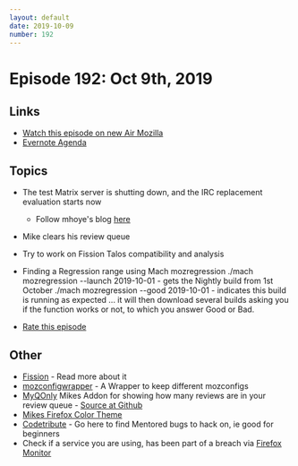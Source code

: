 ```yaml
---
layout: default
date: 2019-10-09
number: 192
---
```


# Episode 192: Oct 9th, 2019

## Links
* [Watch this episode on new Air Mozilla](https://air.mozilla.org/event-redirect/345896/)
* [Evernote Agenda](https://www.evernote.com/shard/s434/client/snv?noteGuid=2052cb5e-c4f2-40b4-9471-05eedc249602&noteKey=abb7c30cfc41bb45&sn=https%3A%2F%2Fwww.evernote.com%2Fshard%2Fs434%2Fsh%2F2052cb5e-c4f2-40b4-9471-05eedc249602%2Fabb7c30cfc41bb45&title=October%2B9th%252C%2B2019%2B-%2BEpisode%2B192)

## Topics
* The test Matrix server is shutting down, and the IRC replacement evaluation starts now
  - Follow mhoye's blog [here](http://exple.tive.org/blarg/category/irc/)
* Mike clears his review queue
* Try to work on Fission Talos compatibility and analysis
* Finding a Regression range using Mach mozregression
   ./mach mozregression --launch 2019-10-01   - gets the Nightly build from 1st October
   ./mach mozregression --good 2019-10-01     - indicates this build is running as expected
   ... it will then download several builds asking you if the function works or not, to which you answer Good or Bad.

* [Rate this episode](https://forms.gle/fFCWuBycv7vi1zh56)

## Other
* [Fission](https://firefox-source-docs.mozilla.org/dom/dom/Fission.html) - Read more about it
* [mozconfigwrapper](https://github.com/ahal/mozconfigwrapper) - A Wrapper to keep different mozconfigs
* [MyQOnly](https://addons.mozilla.org/en-US/firefox/addon/myqonly/) Mikes Addon for showing how many reviews are in your review queue - [Source at Github](https://github.com/mikeconley/myqonly)
* [Mikes Firefox Color Theme](https://addons.mozilla.org/en-US/firefox/addon/electricbluegaloo/)
* [Codetribute](https://codetribute.mozilla.org/) - Go here to find Mentored bugs to hack on, ie good for beginners
* Check if a service you are using, has been part of a breach via [Firefox Monitor](https://monitor.firefox.com/breaches)
